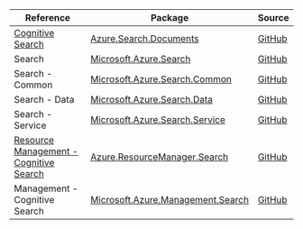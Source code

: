 | Reference | Package | Source |
|---|---|---|
|[Cognitive Search](search.documents-readme.md)|[Azure.Search.Documents](https://www.nuget.org/packages/Azure.Search.Documents)|[GitHub](https://github.com/Azure/azure-sdk-for-net/blob/main/sdk/search/Azure.Search.Documents)|
|Search|[Microsoft.Azure.Search](https://www.nuget.org/packages/Microsoft.Azure.Search)|[GitHub](https://github.com/Azure/azure-sdk-for-net)|
|Search - Common|[Microsoft.Azure.Search.Common](https://www.nuget.org/packages/Microsoft.Azure.Search.Common)|[GitHub](https://github.com/Azure/azure-sdk-for-net)|
|Search - Data|[Microsoft.Azure.Search.Data](https://www.nuget.org/packages/Microsoft.Azure.Search.Data)|[GitHub](https://github.com/Azure/azure-sdk-for-net)|
|Search - Service|[Microsoft.Azure.Search.Service](https://www.nuget.org/packages/Microsoft.Azure.Search.Service)|[GitHub](https://github.com/Azure/azure-sdk-for-net)|
|[Resource Management - Cognitive Search](resourcemanager.search-readme.md)|[Azure.ResourceManager.Search](https://www.nuget.org/packages/Azure.ResourceManager.Search)|[GitHub](https://github.com/Azure/azure-sdk-for-net/blob/main/sdk/search/Azure.ResourceManager.Search)|
|Management - Cognitive Search|[Microsoft.Azure.Management.Search](https://www.nuget.org/packages/Microsoft.Azure.Management.Search)|[GitHub](https://github.com/Azure/azure-sdk-for-net)|
